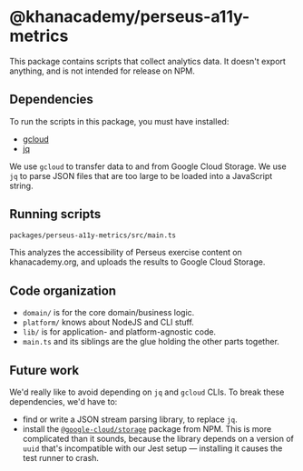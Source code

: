 # @khanacademy/perseus-a11y-metrics

This package contains scripts that collect analytics data. It doesn't export
anything, and is not intended for release on NPM.

## Dependencies

To run the scripts in this package, you must have installed:

- [gcloud]
- [jq]

[gcloud]: https://cloud.google.com/sdk/docs/install
[jq]: https://jqlang.org/manual/

We use `gcloud` to transfer data to and from Google Cloud Storage. We use `jq`
to parse JSON files that are too large to be loaded into a JavaScript string.

## Running scripts

```bash
packages/perseus-a11y-metrics/src/main.ts
```

This analyzes the accessibility of Perseus exercise content on
khanacademy.org, and uploads the results to Google Cloud Storage.

## Code organization

- `domain/` is for the core domain/business logic.
- `platform/` knows about NodeJS and CLI stuff.
- `lib/` is for application- and platform-agnostic code.
- `main.ts` and its siblings are the glue holding the other parts together.

## Future work

We'd really like to avoid depending on `jq` and `gcloud` CLIs. To break these
dependencies, we'd have to:

- find or write a JSON stream parsing library, to replace `jq`.
- install the [`@google-cloud/storage`] package from NPM. This is more
  complicated than it sounds, because the library depends on a version of
  `uuid` that's incompatible with our Jest setup — installing it causes the
  test runner to crash.

[`@google-cloud/storage`]: https://www.npmjs.com/package/@google-cloud/storage
